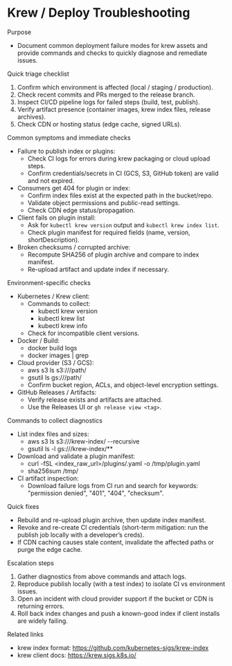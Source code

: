# Krew / Deploy Troubleshooting

Purpose
- Document common deployment failure modes for krew assets and provide commands and checks to quickly diagnose and remediate issues.

Quick triage checklist
1. Confirm which environment is affected (local / staging / production).
2. Check recent commits and PRs merged to the release branch.
3. Inspect CI/CD pipeline logs for failed steps (build, test, publish).
4. Verify artifact presence (container images, krew index files, release archives).
5. Check CDN or hosting status (edge cache, signed URLs).

Common symptoms and immediate checks
- Failure to publish index or plugins:
  - Check CI logs for errors during krew packaging or cloud upload steps.
  - Confirm credentials/secrets in CI (GCS, S3, GitHub token) are valid and not expired.
- Consumers get 404 for plugin or index:
  - Confirm index files exist at the expected path in the bucket/repo.
  - Validate object permissions and public-read settings.
  - Check CDN edge status/propagation.
- Client fails on plugin install:
  - Ask for `kubectl krew version` output and `kubectl krew index list`.
  - Check plugin manifest for required fields (name, version, shortDescription).
- Broken checksums / corrupted archive:
  - Recompute SHA256 of plugin archive and compare to index manifest.
  - Re-upload artifact and update index if necessary.

Environment-specific checks
- Kubernetes / Krew client:
  - Commands to collect:
    - kubectl krew version
    - kubectl krew list
    - kubectl krew info <plugin>
  - Check for incompatible client versions.
- Docker / Build:
  - docker build logs
  - docker images | grep <name>
- Cloud provider (S3 / GCS):
  - aws s3 ls s3://<bucket>/path/
  - gsutil ls gs://<bucket>/path/
  - Confirm bucket region, ACLs, and object-level encryption settings.
- GitHub Releases / Artifacts:
  - Verify release exists and artifacts are attached.
  - Use the Releases UI or `gh release view <tag>`.

Commands to collect diagnostics
- List index files and sizes:
  - aws s3 ls s3://<bucket>/krew-index/ --recursive
  - gsutil ls -l gs://<bucket>/krew-index/**
- Download and validate a plugin manifest:
  - curl -fSL <index_raw_url>/plugins/<plugin>.yaml -o /tmp/plugin.yaml
  - sha256sum /tmp/<artifact>
- CI artifact inspection:
  - Download failure logs from CI run and search for keywords: "permission denied", "401", "404", "checksum".

Quick fixes
- Rebuild and re-upload plugin archive, then update index manifest.
- Revoke and re-create CI credentials (short-term mitigation: run the publish job locally with a developer’s creds).
- If CDN caching causes stale content, invalidate the affected paths or purge the edge cache.

Escalation steps
1. Gather diagnostics from above commands and attach logs.
2. Reproduce publish locally (with a test index) to isolate CI vs environment issues.
3. Open an incident with cloud provider support if the bucket or CDN is returning errors.
4. Roll back index changes and push a known-good index if client installs are widely failing.

Related links
- krew index format: https://github.com/kubernetes-sigs/krew-index
- krew client docs: https://krew.sigs.k8s.io/